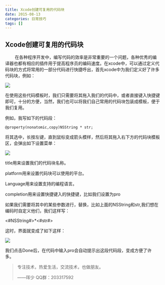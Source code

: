 ```yaml
---
title: Xcode创建可复用的代码块
date: 2015-08-13
categories: 日常技巧
tags: []
---
```

## Xcode创建可复用的代码块

        在各种程序开发中，编写代码的效率是非常重要的一个问题，各种优秀的编译器也都有相应的插件用于提高程序员的编码速度。在xcode中，可以通过定义代码块的方式将常用的一部分代码进行快捷呼出，首先xcode中为我们定义好了许多代码块，例如：

![](http://static.oschina.net/uploads/space/2015/0813/093022_1OKK_2340880.png)

在使用这些代码模板时，我们只需要将其拖入我们的代码中，或者直接键入快捷键即可，十分的方便，当然，我们也可以将我们自己常用的代码块包装成模板，便于我们复用。

例如，我写如下的代码段：

```
@property(nonatomic,copy)NSString * str;
```

将其选中，长按左键，直到鼠标变成箭头模样，然后将其拖入右下方的代码块模板区，会弹出如下设置菜单：

![](http://static.oschina.net/uploads/space/2015/0813/093331_nWji_2340880.png)

title用来设置我们的代码块名称。

platform用来设置代码块可以使用的平台。

Language用来设置支持的编程语言。

completion用来设置快捷键入的快捷键，比如我们设置为pro

如果我们需要将其中的某些参数进行，替换，比如上面的NSString和str,我们想在编码时自定义他们，我们这样写：

<#NSString#>*<#str#>

这时，界面就变成了如下这样：

![](http://static.oschina.net/uploads/space/2015/0813/093757_kpTi_2340880.png)

我们点击Done后，在代码中输入pro会自动提示出这段代码段，变成方便了许多。

> 专注技术，热爱生活，交流技术，也做朋友。
> 
> ——珲少 QQ群：203317592
